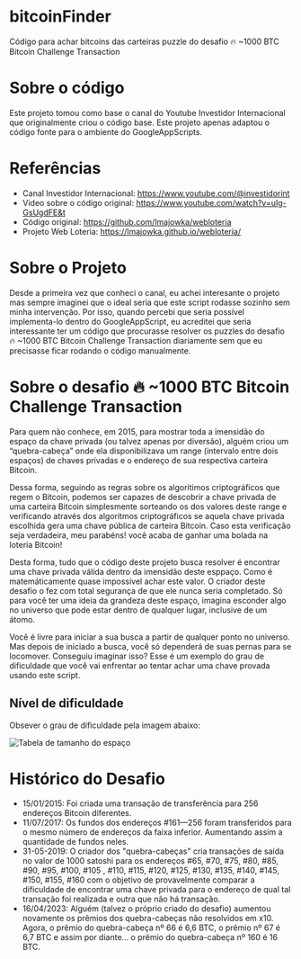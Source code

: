 # bitcoinFinder
Código para achar bitcoins das carteiras puzzle do desafio 🔥 ~1000 BTC Bitcoin Challenge Transaction

# Sobre o código

Este projeto tomou como base o canal do Youtube Investidor Internacional que originalmente criou o código base. Este projeto apenas adaptou o código fonte para o ambiente do GoogleAppScripts.

# Referências

* Canal Investidor Internacional: <https://www.youtube.com/@investidorint>
* Video sobre o código original: <https://www.youtube.com/watch?v=uIg-GsUgdFE&t>
* Código original: <https://github.com/lmajowka/webloteria>
* Projeto Web Loteria: <https://lmajowka.github.io/webloteria/>

# Sobre o Projeto

Desde a primeira vez que conheci o canal, eu achei interesante o projeto mas sempre imaginei que o ideal seria que este script rodasse sozinho sem minha intervenção. Por isso, quando percebi que seria possível implementa-lo dentro do GoogleAppScript, eu acreditei que seria interessante ter um código que procurasse resolver os puzzles do desafio 🔥 ~1000 BTC Bitcoin Challenge Transaction diariamente sem que eu precisasse ficar rodando o código manualmente.

# Sobre o desafio 🔥 ~1000 BTC Bitcoin Challenge Transaction

Para quem não conhece, em 2015, para mostrar toda a imensidão do espaço da chave privada (ou talvez apenas por diversão), alguém criou um “quebra-cabeça” onde ela disponibilizava um range (intervalo entre dois espaços) de chaves privadas e o endereço de sua respectiva carteira Bitcoin.

Dessa forma, seguindo as regras sobre os algoritimos criptográficos que regem o Bitcoin, podemos ser capazes de descobrir a chave privada de uma carteira Bitcoin simplesmente sorteando os dos valores deste range e verificando através dos algoritmos criptográficos se aquela chave privada escolhida gera uma chave pública de carteira Bitcoin. Caso esta verificação seja verdadeira, meu parabéns! você acaba de ganhar uma bolada na loteria Bitcoin!

Desta forma, tudo que o código deste projeto busca resolver é encontrar uma chave privada válida dentro da imensidão deste esppaço. Como é matemáticamente quase impossível achar este valor. O criador deste desafio o fez com total segurança de que ele nunca seria completado. Só para você ter uma ideia da grandeza deste espaço, imagina esconder algo no universo que pode estar dentro de qualquer lugar, inclusive de um átomo. 

Você é livre para iniciar a sua busca a partir de qualquer ponto no universo. Mas depois de iniciado a busca, você só dependerá de suas pernas para se locomover. Conseguiu imaginar isso? Esse é um exemplo do grau de dificuldade que você vai enfrentar ao tentar achar uma chave provada usando este script. 

## Nível de dificuldade

Obsever o grau de dificuldade pela imagem abaixo:

![Tabela de tamanho do espaço](https://privatekeys.pw/images/puzzles/bitcoin-puzzle-tx.jpg)

# Histórico do Desafio

* 15/01/2015: Foi criada uma transação de transferência para 256 endereços Bitcoin diferentes.
* 11/07/2017: Os fundos dos endereços #161—256 foram transferidos para o mesmo número de endereços da faixa inferior. Aumentando assim a quantidade de fundos neles.
* 31-05-2019: O criador dos "quebra-cabeças" cria transações de saída no valor de 1000 satoshi para os endereços #65, #70, #75, #80, #85, #90, #95, #100, #105 , #110, #115, #120, #125, #130, #135, #140, #145, #150, #155, #160 com o objetivo de provavelmente comparar a dificuldade de encontrar uma chave privada para o endereço de qual tal transação foi realizada e outra que não há transação.
* 16/04/2023: Alguém (talvez o próprio criado do desafio) aumentou novamente os prêmios dos quebra-cabeças não resolvidos em x10. Agora, o prêmio do quebra-cabeça nº 66 é 6,6 BTC, o prêmio nº 67 é 6,7 BTC e assim por diante... o prêmio do quebra-cabeça nº 160 é 16 BTC.